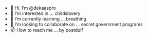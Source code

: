 - 👋 Hi, I’m @dekaaspro
- 👀 I’m interested in ... childslavery
- 🌱 I’m currently learning ... breathing
- 💞️ I’m looking to collaborate on ... secret government programs
- 📫 How to reach me ... by postduif

<!---
dekaaspro/dekaaspro is a ✨ special ✨ repository because its `README.md` (this file) appears on your GitHub profile.
You can click the Preview link to take a look at your changes.
--->
